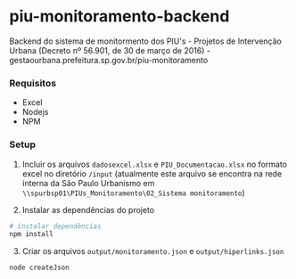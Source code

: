 # piu-monitoramento-backend
Backend do sistema de monitormento dos PIU's - Projetos de Intervenção Urbana (Decreto nº 56.901, de 30 de março de 2016) - gestaourbana.prefeitura.sp.gov.br/piu-monitoramento

### Requisitos
* Excel
* Nodejs
* NPM

### Setup
1. Incluir os arquivos `dadosexcel.xlsx` e `PIU_Documentacao.xlsx` no formato excel no diretório `/input` (atualmente este arquivo se encontra na rede interna da São Paulo Urbanismo em `\\spurbsp01\PIUs_Monitoramento\02_Sistema monitoramento`)

2. Instalar as dependências do projeto 
```bash
# instalar dependências
npm install 
```

3. Criar os arquivos `output/monitoramento.json` e `output/hiperlinks.json`
```
node createJson
```
